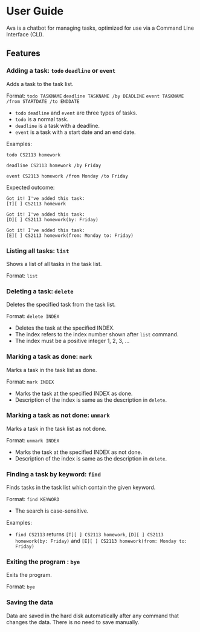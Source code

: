 # User Guide
Ava is a chatbot for managing tasks, optimized for use via a Command Line Interface (CLI).

## Features 

### Adding a task: `todo` `deadline` or `event`

Adds a task to the task list.

Format:
`todo TASKNAME`
`deadline TASKNAME /by DEADLINE`
`event TASKNAME /from STARTDATE /to ENDDATE`
- `todo` `deadline` and `event` are three types of tasks.
- `todo` is a normal task. 
- `deadline` is a task with a deadline.
- `event` is a task with a start date and an end date.

Examples:

`todo CS2113 homework`

`deadline CS2113 homework /by Friday`

`event CS2113 homework /from Monday /to Friday`

Expected outcome:
```
Got it! I've added this task:
[T][ ] CS2113 homework

Got it! I've added this task:
[D][ ] CS2113 homework(by: Friday)

Got it! I've added this task:
[E][ ] CS2113 homework(from: Monday to: Friday)
```

### Listing all tasks: `list`

Shows a list of all tasks in the task list.

Format: `list`

### Deleting a task: `delete`

Deletes the specified task from the task list.

Format: `delete INDEX`
- Deletes the task at the specified INDEX.
- The index refers to the index number shown after `list` command.
- The index must be a positive integer 1, 2, 3, ...

### Marking a task as done: `mark`

Marks a task in the task list as done.

Format: `mark INDEX`
- Marks the task at the specified INDEX as done.
- Description of the index is same as the description in `delete`.

### Marking a task as not done: `unmark`

Marks a task in the task list as not done.

Format: `unmark INDEX`
- Marks the task at the specified INDEX as not done.
- Description of the index is same as the description in `delete`.

### Finding a task by keyword: `find`

Finds tasks in the task list which contain the given keyword.

Format: `find KEYWORD`
- The search is case-sensitive.

Examples:
- `find CS2113` returns `[T][ ] CS2113 homework`, `[D][ ] CS2113 homework(by: Friday)` and `[E][ ] CS2113 homework(from: Monday to: Friday)`

### Exiting the program : `bye`

Exits the program.

Format: `bye`

### Saving the data

Data are saved in the hard disk automatically after any command that changes the data.
There is no need to save manually.
